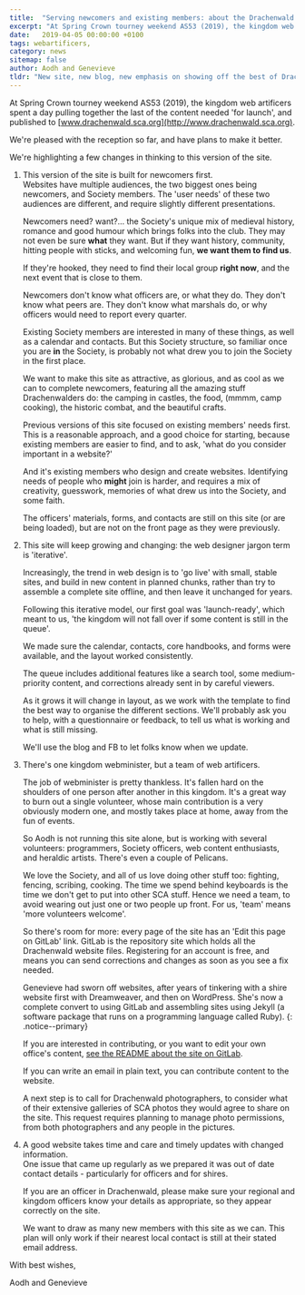 ```yaml
---
title:  "Serving newcomers and existing members: about the Drachenwald website, AS 53"
excerpt: "At Spring Crown tourney weekend AS53 (2019), the kingdom web artificers spent a day pulling together the last of the content needed 'for launch', and published to www.drachenwald.sca.org. We're pleased with the reception so far, and have plans to make it better."
date:   2019-04-05 00:00:00 +0100
tags: webartificers, 
category: news
sitemap: false
author: Aodh and Genevieve
tldr: "New site, new blog, new emphasis on showing off the best of Drachenwald."
---
```

At Spring Crown tourney weekend AS53 (2019), the kingdom web artificers spent a day pulling together the last of the content needed 'for launch', and published to [www.drachenwald.sca.org](http://www.drachenwald.sca.org).
 
We're pleased with the reception so far, and have plans to make it better.
 
We're highlighting a few changes in thinking to this version of the site.
 
1. This version of the site is built for newcomers first.  
   Websites have multiple audiences, the two biggest ones being newcomers, and Society members. The 'user needs' of these two audiences are different, and require slightly different presentations. 
 
   Newcomers need? want?... the Society's unique mix of medieval history, romance and good humour which brings folks into the club. They may not even be sure __what__ they want. But if they want history, community, hitting people with sticks, and welcoming fun, __we want them to find us__.   
 
   If they're hooked, they need to find their local group __right now__, and the next event that is close to them.  
 
   Newcomers don't know what officers are, or what they do. They don't know what peers are. They don't know what marshals do, or why officers would need to report every quarter.  

   Existing Society members are interested in many of these things, as well as a calendar and contacts.  But this Society structure, so familiar once you are __in__ the  Society, is probably not what drew you to join the Society in the first place.  
    
   We want to make this site as attractive, as glorious, and as cool as we can to complete newcomers, featuring all the amazing stuff Drachenwalders do: the camping in castles, the food, (mmmm, camp cooking), the historic combat, and the beautiful crafts.  
 
   Previous versions of this site focused on existing members' needs first. This is a reasonable approach, and a good choice for starting, because existing members are easier to find, and to ask, 'what do you consider important in a website?' 
   
   And it's existing members who design and create websites. Identifying needs of people who __might__ join is harder, and requires a mix of creativity, guesswork, memories of what drew us into the Society, and some faith.  
   
   The officers' materials, forms, and contacts are still on this site (or are being loaded), but are not on the front page as they were previously.  
   
2. This site will keep growing and changing: the web designer jargon term is 'iterative'.  

   Increasingly, the trend in web design is to 'go live' with small, stable sites, and build in new content in planned chunks, rather than try to assemble a complete site offline, and then leave it unchanged for years. 
 
   Following this iterative model, our first goal was 'launch-ready', which meant to us, 'the kingdom will not fall over if some content is still in the queue'. 

   We made sure the calendar, contacts, core handbooks, and forms were available, and the layout worked consistently. 

   The queue includes additional features like a search tool, some medium-priority content, and corrections already sent in by careful viewers.  
   
   As it grows it will change in layout, as we work with the template to find the best way to organise the different sections. We'll probably ask you to help, with a questionnaire or feedback, to tell us what is working and what is still missing. 
   
   We'll use the blog and FB to let folks know when we update.  
   
3. There's one kingdom webminister, but a team of web artificers.  

   The job of webminister is pretty thankless. It's fallen hard on the shoulders of one person after another in this kingdom. It's a great way to burn out a single volunteer, whose main contribution is a very obviously modern one, and mostly takes place at home, away from the fun of events.   
   
   So Aodh is not running this site alone, but is working with several volunteers: programmers, Society officers, web content enthusiasts, and heraldic artists. There's even a couple of Pelicans.  

   We love the Society, and all of us love doing other stuff too: fighting, fencing, scribing, cooking. The time we spend behind keyboards is the time we don't get to put into other SCA stuff.  Hence we need a team, to avoid wearing out just one or two people up front. For us, 'team' means 'more volunteers welcome'.

   So there's room for more: every page of the site has an 'Edit this page on GitLab' link. GitLab is the repository site which holds all the Drachenwald website files. Registering for an account is free, and means you can send corrections and changes as soon as you see a fix needed.

   Genevieve had sworn off websites, after years of tinkering with a shire website first with Dreamweaver, and then on WordPress. She's now a complete convert to using GitLab and assembling sites using Jekyll (a software package that runs on a programming language called Ruby). 
   {: .notice--primary}  
   
   If you are interested in contributing, or you want to edit your own office's content, [see the README about the site on GitLab](https://gitlab.com/sca-drachenwald/sca-drachenwald.gitlab.io/blob/staging/README.md).   
   
   If you can write an email in plain text, you can contribute content to the website.
   
   A next step is to call for Drachenwald photographers, to consider what of their extensive galleries of SCA photos they would agree to share on the site. This request requires planning to manage photo permissions, from both photographers and any people in the pictures. 
   
4. A good website takes time and care and timely updates with changed information.  
   One issue that came up regularly as we prepared it was out of date contact details - particularly for officers and for shires. 

   If you are an officer in Drachenwald, please make sure your regional and kingdom officers know your details as appropriate, so they appear correctly on the site. 

   We want to draw as many new members with this site as we can. This plan will only work if their nearest local contact is still at their stated email address.   
   
 With best wishes, 
 
 Aodh and Genevieve
   